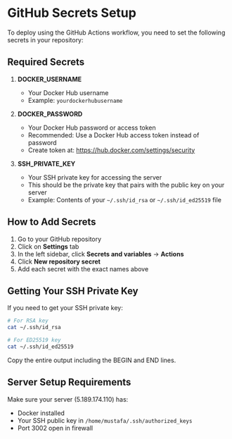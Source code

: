 # GitHub Secrets Setup

To deploy using the GitHub Actions workflow, you need to set the following secrets in your repository:

## Required Secrets

1. **DOCKER_USERNAME**
   - Your Docker Hub username
   - Example: `yourdockerhubusername`

2. **DOCKER_PASSWORD**
   - Your Docker Hub password or access token
   - Recommended: Use a Docker Hub access token instead of password
   - Create token at: https://hub.docker.com/settings/security

3. **SSH_PRIVATE_KEY**
   - Your SSH private key for accessing the server
   - This should be the private key that pairs with the public key on your server
   - Example: Contents of your `~/.ssh/id_rsa` or `~/.ssh/id_ed25519` file

## How to Add Secrets

1. Go to your GitHub repository
2. Click on **Settings** tab
3. In the left sidebar, click **Secrets and variables** → **Actions**
4. Click **New repository secret**
5. Add each secret with the exact names above

## Getting Your SSH Private Key

If you need to get your SSH private key:

```bash
# For RSA key
cat ~/.ssh/id_rsa

# For ED25519 key
cat ~/.ssh/id_ed25519
```

Copy the entire output including the BEGIN and END lines.

## Server Setup Requirements

Make sure your server (5.189.174.110) has:
- Docker installed
- Your SSH public key in `/home/mustafa/.ssh/authorized_keys`
- Port 3002 open in firewall